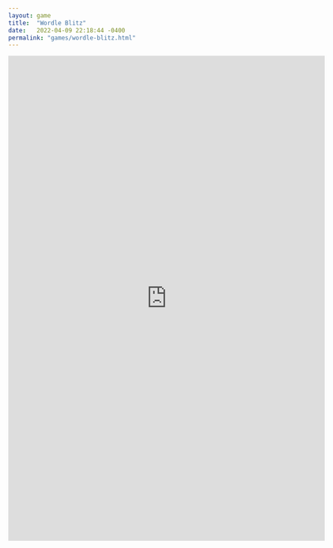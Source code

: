 ```yaml
---
layout: game
title:  "Wordle Blitz"
date:   2022-04-09 22:18:44 -0400
permalink: "games/wordle-blitz.html"
---
```

<iframe mozallowfullscreen="true"  width="640" height="980" allow="autoplay; fullscreen *; geolocation; microphone; camera; midi; monetization; xr-spatial-tracking; gamepad; gyroscope; accelerometer; xr; cross-origin-isolated" frameborder="0" src="https://s3.us-west-1.amazonaws.com/magikarpierz.com/magikarpierz/games/wordle-blitz/index.html" msallowfullscreen="true" scrolling="no" allowfullscreen="true" webkitallowfullscreen="true" id="game_drop" allowtransparency="true"></iframe>

[jekyll-docs]: https://jekyllrb.com/docs/home
[jekyll-gh]:   https://github.com/jekyll/jekyll
[jekyll-talk]: https://talk.jekyllrb.com/
